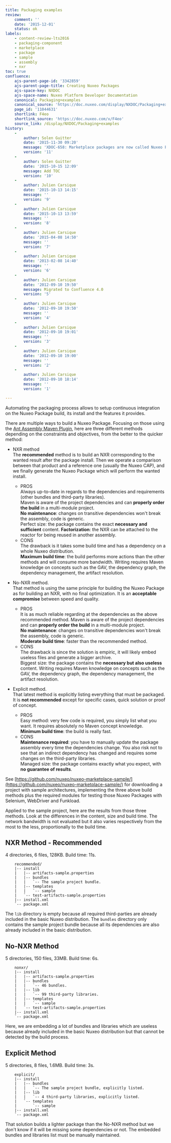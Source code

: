 ```yaml
---
title: Packaging examples
review:
    comment: ''
    date: '2015-12-01'
    status: ok
labels:
    - content-review-lts2016
    - packaging-component
    - marketplace
    - package
    - sample
    - assembly
    - nxr
toc: true
confluence:
    ajs-parent-page-id: '3342859'
    ajs-parent-page-title: Creating Nuxeo Packages
    ajs-space-key: NXDOC
    ajs-space-name: Nuxeo Platform Developer Documentation
    canonical: Packaging+examples
    canonical_source: 'https://doc.nuxeo.com/display/NXDOC/Packaging+examples'
    page_id: '11044631'
    shortlink: F4eo
    shortlink_source: 'https://doc.nuxeo.com/x/F4eo'
    source_link: /display/NXDOC/Packaging+examples
history:
    -
        author: Solen Guitter
        date: '2015-11-30 09:20'
        message: 'XDOC-658: Marketplace packages are now called Nuxeo Package'
        version: '11'
    -
        author: Solen Guitter
        date: '2015-10-15 12:09'
        message: Add TOC
        version: '10'
    -
        author: Julien Carsique
        date: '2015-10-13 14:15'
        message: ''
        version: '9'
    -
        author: Julien Carsique
        date: '2015-10-13 13:59'
        message: ''
        version: '8'
    -
        author: Julien Carsique
        date: '2015-04-08 14:50'
        message: ''
        version: '7'
    -
        author: Julien Carsique
        date: '2013-02-08 14:40'
        message: ''
        version: '6'
    -
        author: Julien Carsique
        date: '2012-09-10 19:50'
        message: Migrated to Confluence 4.0
        version: '5'
    -
        author: Julien Carsique
        date: '2012-09-10 19:50'
        message: ''
        version: '4'
    -
        author: Julien Carsique
        date: '2012-09-10 19:01'
        message: ''
        version: '3'
    -
        author: Julien Carsique
        date: '2012-09-10 19:00'
        message: ''
        version: '2'
    -
        author: Julien Carsique
        date: '2012-09-10 18:14'
        message: ''
        version: '1'

---
```

Automating the packaging process allows to setup continuous integration on the Nuxeo Package build, its install and the features it provides.

There are multiple ways to build a Nuxeo Package. Focusing on those using the [Ant Assembly Maven Plugin](https://github.com/nuxeo/ant-assembly-maven-plugin), here are three different methods depending on the constraints and objectives, from the better to the quicker method:

*   NXR method<br/>
    The **recommended** method is to build an NXR corresponding to the wanted result after the package install. Then we operate a comparison between that product and a reference one (usually the Nuxeo CAP), and we finally generate the Nuxeo Package which will perform the wanted install.

    *   PROS<br/>
        Always up-to-date in regards to the dependencies and requirements (other bundles and third-party libraries).<br/>
        Maven is aware of the project dependencies and can **properly order the build** in a multi-module project.<br/>
        **No maintenance**: changes on transitive dependencies won't break the assembly, code is generic.<br/>
        Perfect size: the package contains the exact **necessary and sufficient** content.
        **Factorization**: the NXR can be attached to the reactor for being reused in another assembly.
    *   CONS<br/>
        The drawback is it takes some build time and has a dependency on a whole Nuxeo distribution.<br/>
        **Maximum build time**: the build performs more actions than the other methods and will consume more bandwidth.
        Writing requires Maven knowledge on concepts such as the GAV, the dependency graph, the dependency management, the artifact resolution.
*   No-NXR method.<br/>
    That method is using the same principle for building the Nuxeo Package as for building an NXR, with no final optimization. It is an **acceptable compromise** between speed and quality.

    *   PROS<br/>
        It is as much reliable regarding at the dependencies as the above recommended method.
        Maven is aware of the project dependencies and can **properly order the build** in a multi-module project.<br/>
        **No maintenance**: changes on transitive dependencies won't break the assembly, code is generic.<br/>
        **Moderate build time**: faster than the recommended method.
    *   CONS<br/>
        The drawback is since the solution is empiric, it will likely embed useless files and generate a bigger archive.<br/>
        Biggest size: the package contains the **necessary but also useless** content.
        Writing requires Maven knowledge on concepts such as the GAV, the dependency graph, the dependency management, the artifact resolution.
*   Explicit method.<br/>
    That latest method is explicitly listing everything that must be packaged. It is **not recommended** except for specific cases, quick solution or proof of concept.

    *   PROS<br/>
        Easy method: very few code is required, you simply list what you want. It requires absolutely no Maven concept knowledge.<br/>
        **Minimum build time**: the build is really fast.
    *   CONS<br/>
        **Maintenance required**: you have to manually update the package assembly every time the dependencies change.
        You also risk not to see that an indirect dependency has changed and requires some changes on the third-party libraries.<br/>
        Managed size: the package contains exactly what you expect, with **no guarantee of results**.

See [https://github.com/nuxeo/nuxeo-marketplace-sample/](https://github.com/nuxeo/nuxeo-marketplace-sample/) for downloading a project with sample architectures, implementing the three above build methods plus the required modules for testing those Nuxeo Packages with Selenium, WebDriver and Funkload.

Applied to the sample project, here are the results from those three methods. Look at the differences in the content, size and build time. The network bandwidth is not evaluated but it also varies respectively from the most to the less, proportionally to the build time.

## NXR Method - Recommended

4 directories, 6 files, 128KB. Build time: 11s.

```
    recommended/
    |-- install
    |   |-- artifacts-sample.properties
    |   |-- bundles
    |   |   `-- The sample project bundle.
    |   |-- templates
    |   |   `-- sample
    |   `-- test-artifacts-sample.properties
    |-- install.xml
    `-- package.xml
```

The `lib`&nbsp;directory is empty because all required third-parties are already included in the basic Nuxeo distribution. The `bundles` directory only contains the sample project bundle because all its dependencies are also already included in the basic distribution.

## No-NXR Method

5 directories, 150 files, 33MB. Build time: 6s.

```
    nonxr/
    |-- install
    |   |-- artifacts-sample.properties
    |   |-- bundles
    |   |   `-- 46 bundles.
    |   |-- lib
    |   |   `-- 99 third-party libraries.
    |   |-- templates
    |   |   `-- sample
    |   `-- test-artifacts-sample.properties
    |-- install.xml
    `-- package.xml
```

Here, we are embedding a lot of bundles and libraries which are useless because already included in the basic Nuxeo distribution but that cannot be detected by the build process.

## Explicit Method

5 directories, 8 files, 1.6MB. Build time: 3s.

```
    explicit/
    |-- install
    |   |-- bundles
    |   |   `-- The sample project bundle, explicitly listed.
    |   |-- lib
    |   |   `-- 4 third-party libraries, explicitly listed.
    |   `-- templates
    |       `-- sample
    |-- install.xml
    `-- package.xml
```

That solution builds a lighter package than the No-NXR method but we don't know if it will be missing some dependencies or not. The embedded bundles and libraries list must be manually maintained.
